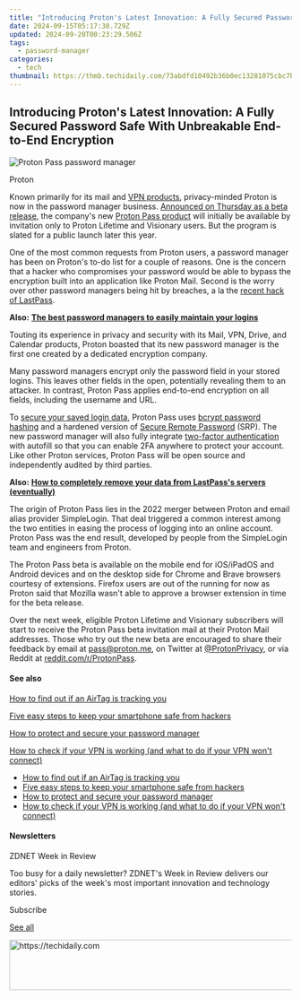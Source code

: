 ```yaml
---
title: "Introducing Proton's Latest Innovation: A Fully Secured Password Safe With Unbreakable End-to-End Encryption"
date: 2024-09-15T05:17:38.729Z
updated: 2024-09-20T00:23:29.506Z
tags:
  - password-manager
categories:
  - tech
thumbnail: https://thmb.techidaily.com/73abdfd10492b36b0ec13281075cbc7b6e3a883e9a5916409aa47120b2bf9f6f.jpg
---
```


## Introducing Proton's Latest Innovation: A Fully Secured Password Safe With Unbreakable End-to-End Encryption

![Proton Pass password manager](https://www.zdnet.com/a/img/resize/4c51f50568158830ec2e931c53c3c8ab47808962/2023/04/20/645e3787-69bf-4871-b3ef-2ea30622e10b/figure-1-proton-unveils-new-password-manager-with-end-to-end-encryption-for-all-data.jpg?auto=webp&width=1280)

Proton

Known primarily for its mail and [VPN products](http://cnetpartner.go2cloud.org/aff%5Fc?aff%5Fid=1&offer%5Fid=11&aff%5Fsub=zd-%5F%5FCOM%5FCLICK%5FID%5F%5F-dtp&url=https%3A%2F%2Fprotonvpn.com%2F), privacy-minded Proton is now in the password manager business. [Announced on Thursday as a beta release](https://proton.me/blog/proton-pass-beta), the company's new [Proton Pass product](https://www.anrdoezrs.net/links/9041660/type/dlg/sid/zd-%5F%5FCOM%5FCLICK%5FID%5F%5F-dtp/https://proton.me/pass) will initially be available by invitation only to Proton Lifetime and Visionary users. But the program is slated for a public launch later this year.

One of the most common requests from Proton users, a password manager has been on Proton's to-do list for a couple of reasons. One is the concern that a hacker who compromises your password would be able to bypass the encryption built into an application like Proton Mail. Second is the worry over other password managers being hit by breaches, a la the [recent hack of LastPass](https://www.zdnet.com/article/lastpass-breach-hackers-put-malware-on-engineers-home-computer-to-steal-their-password/).

**Also:** [**The best password managers to easily maintain your logins**](https://www.zdnet.com/article/best-password-manager/)

Touting its experience in privacy and security with its Mail, VPN, Drive, and Calendar products, Proton boasted that its new password manager is the first one created by a dedicated encryption company.

Many password managers encrypt only the password field in your stored logins. This leaves other fields in the open, potentially revealing them to an attacker. In contrast, Proton Pass applies end-to-end encryption on all fields, including the username and URL.

To [secure your saved login data](https://proton.me/blog/proton-pass-security-model), Proton Pass uses [bcrypt password hashing](https://en.wikipedia.org/wiki/Bcrypt) and a hardened version of [Secure Remote Password](https://en.wikipedia.org/wiki/Secure%5FRemote%5FPassword%5Fprotocol) (SRP). The new password manager will also fully integrate [two-factor authentication](https://www.zdnet.com/article/better-than-the-best-password-how-to-use-2fa-to-improve-your-security/) with autofill so that you can enable 2FA anywhere to protect your account. Like other Proton services, Proton Pass will be open source and independently audited by third parties.

**Also:** [**How to completely remove your data from LastPass's servers (eventually)**](https://www.zdnet.com/article/how-to-completely-remove-your-data-from-lastpasss-servers-eventually/)

The origin of Proton Pass lies in the 2022 merger between Proton and email alias provider SimpleLogin. That deal triggered a common interest among the two entities in easing the process of logging into an online account. Proton Pass was the end result, developed by people from the SimpleLogin team and engineers from Proton.

The Proton Pass beta is available on the mobile end for iOS/iPadOS and Android devices and on the desktop side for Chrome and Brave browsers courtesy of extensions. Firefox users are out of the running for now as Proton said that Mozilla wasn't able to approve a browser extension in time for the beta release.

Over the next week, eligible Proton Lifetime and Visionary subscribers will start to receive the Proton Pass beta invitation mail at their Proton Mail addresses. Those who try out the new beta are encouraged to share their feedback by email at pass@proton.me, on Twitter at [@ProtonPrivacy](https://twitter.com/ProtonPrivacy), or via Reddit at [reddit.com/r/ProtonPass](https://reddit.com/r/protonpass).

#### See also

[How to find out if an AirTag is tracking you](https://www.zdnet.com/article/how-to-find-out-if-an-airtag-is-tracking-you/ "How to find out if an AirTag is tracking you")

[Five easy steps to keep your smartphone safe from hackers](https://www.zdnet.com/article/five-easy-steps-to-keep-your-smartphone-safe-from-hackers/ "Five easy steps to keep your smartphone safe from hackers")

[How to protect and secure your password manager](https://www.zdnet.com/article/how-to-protect-and-secure-your-password-manager/ "How to protect and secure your password manager")

[How to check if your VPN is working (and what to do if your VPN won't connect)](https://www.zdnet.com/article/how-to-check-if-your-vpn-is-working-and-what-to-do-if-your-vpn-wont-connect/ "How to check if your VPN is working (and what to do if your VPN won't connect)")

* [How to find out if an AirTag is tracking you](https://www.zdnet.com/article/how-to-find-out-if-an-airtag-is-tracking-you/ "How to find out if an AirTag is tracking you")
* [Five easy steps to keep your smartphone safe from hackers](https://www.zdnet.com/article/five-easy-steps-to-keep-your-smartphone-safe-from-hackers/ "Five easy steps to keep your smartphone safe from hackers")
* [How to protect and secure your password manager](https://www.zdnet.com/article/how-to-protect-and-secure-your-password-manager/ "How to protect and secure your password manager")
* [How to check if your VPN is working (and what to do if your VPN won't connect)](https://www.zdnet.com/article/how-to-check-if-your-vpn-is-working-and-what-to-do-if-your-vpn-wont-connect/ "How to check if your VPN is working (and what to do if your VPN won't connect)")

#### Newsletters

ZDNET Week in Review

Too busy for a daily newsletter? ZDNET's Week in Review delivers our editors' picks of the week's most important innovation and technology stories.

 Subscribe

[See all](https://www.zdnet.com/newsletters/)

<ins class="adsbygoogle"
     style="display:block"
     data-ad-format="autorelaxed"
     data-ad-client="ca-pub-7571918770474297"
     data-ad-slot="1223367746"></ins>

<ins class="adsbygoogle"
     style="display:block"
     data-ad-client="ca-pub-7571918770474297"
     data-ad-slot="8358498916"
     data-ad-format="auto"
     data-full-width-responsive="true"></ins>



<!-- affiliate ads begin -->
<a href="https://appsumo.8odi.net/c/5597632/1062447/7443" target="_top" id="1062447">
  <img src="//a.impactradius-go.com/display-ad/7443-1062447" border="0" alt="https://techidaily.com" width="600" height="90"/>
</a>
<img height="0" width="0" src="https://appsumo.8odi.net/i/5597632/1062447/7443" style="position:absolute;visibility:hidden;" border="0" />
<!-- affiliate ads end -->


